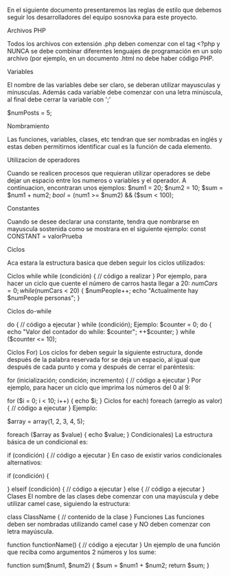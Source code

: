 En el siguiente documento presentaremos las reglas de estilo que debemos seguir los desarrolladores del equipo sosnovka para este proyecto.

Archivos PHP


Todos los archivos con extensión .php deben comenzar con el tag <?php y NUNCA se debe combinar diferentes lenguajes de programación en un solo archivo (por ejemplo, en un documento .html no debe haber código PHP.


Variables


El nombre de las variables debe ser claro, se deberan utilizar mayusculas y minusculas. Además cada variable debe comenzar con una letra minúscula, al final debe cerrar la variable con ';'

$numPosts = 5;


Nombramiento


Las funciones, variables, clases, etc tendran que ser nombradas en inglés y estas deben permitirnos identificar cual es la función de cada elemento.


Utilizacion de operadores


Cuando se realicen procesos que requieran utilizar operadores se debe dejar un espacio entre los numeros o variables y el operador. A continuacion, encontraran unos ejemplos: 
$num1 = 20;
$num2 = 10;
$sum = $num1 + num2;
$bool = ($num1 >= $num2) && ($sum < 100);


Constantes


Cuando se desee declarar una constante, tendra que nombrarse en mayuscula sostenida como se mostrara en el siguiente ejemplo:
const CONSTANT = valorPrueba


Ciclos


Aca estara la estructura basica que deben seguir los ciclos utilizados:

Ciclos while
while (condición) {
    // código a realizar
}
Por ejemplo, para hacer un ciclo que cuente el número de carros hasta llegar a 20:
$numCars = 0;
while ($numCars < 20) {
    $numPeople++;
    echo "Actualmente hay $numPeople personas";
}


Ciclos do-while


do {
    // código a ejecutar
}
while (condición);
Ejemplo:
$counter = 0;
do {
echo "Valor del contador do while:  $counter"; 
    ++$counter;
}
while ($counter <= 10);


Ciclos For) 
Los ciclos for deben seguir la siguiente estructura, donde después de la palabra reservada for se deja un espacio, al igual que después de cada punto y coma y después de cerrar el paréntesis:

for (inicialización; condición; incremento) {
    // código a ejecutar
}
Por ejemplo, para hacer un ciclo que imprima los números del 0 al 9:

for ($i = 0; i < 10; i++) {
    echo $i;
}
Ciclos for each)
foreach (arreglo as valor) {
    // código a ejecutar
}
Ejemplo:

$array = array(1, 2, 3, 4, 5);

foreach ($array as $value) {
    echo $value;
}
Condicionales)
La estructura básica de un condicional es:

if (condición) {
    // código a ejecutar
}
En caso de existir varios condicionales alternativos:

if (condición) {

}
elseif (condición) {
    // código a ejecutar
}
else {
    // código a ejecutar
}
Clases
El nombre de las clases debe comenzar con una mayúscula y debe utilizar camel case, siguiendo la estructura:

class ClassName {
    // contenido de la clase
}
Funciones
Las funciones deben ser nombradas utilizando camel case y NO deben comenzar con letra mayúscula.

function functionName() {
    // código a ejecutar
}
Un ejemplo de una función que reciba como argumentos 2 números y los sume:

function sum($num1, $num2) {
    $sum = $num1 + $num2;
    return $sum;
}
